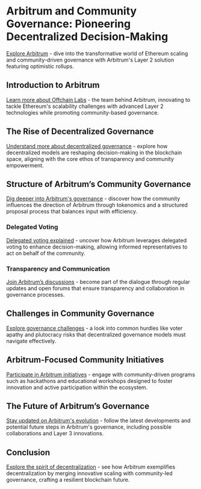 # Arbitrum and Community Governance: Pioneering Decentralized Decision-Making

[Explore Arbitrum](https://arbitrum.io) - dive into the transformative world of Ethereum scaling and community-driven governance with Arbitrum's Layer 2 solution featuring optimistic rollups.

## Introduction to Arbitrum

[Learn more about Offchain Labs](https://offchainlabs.com) - the team behind Arbitrum, innovating to tackle Ethereum's scalability challenges with advanced Layer 2 technologies while promoting community-based governance.

## The Rise of Decentralized Governance

[Understand more about decentralized governance](https://ethereum.org/en/governance/) - explore how decentralized models are reshaping decision-making in the blockchain space, aligning with the core ethos of transparency and community empowerment.

## Structure of Arbitrum’s Community Governance

[Dig deeper into Arbitrum's governance](https://arbitrum.foundation) - discover how the community influences the direction of Arbitrum through tokenomics and a structured proposal process that balances input with efficiency.

### Delegated Voting

[Delegated voting explained](https://medium.com/@arbitrum/delegated-voting-in-arbitrum-governance-9d8def1e43e5) - uncover how Arbitrum leverages delegated voting to enhance decision-making, allowing informed representatives to act on behalf of the community.

### Transparency and Communication

[Join Arbitrum’s discussions](https://discord.gg/arbitrum) - become part of the dialogue through regular updates and open forums that ensure transparency and collaboration in governance processes.

## Challenges in Community Governance

[Explore governance challenges](https://decrypt.co/resources/defi-governance) - a look into common hurdles like voter apathy and plutocracy risks that decentralized governance models must navigate effectively.

## Arbitrum-Focused Community Initiatives

[Participate in Arbitrum initiatives](https://arbitrum.foundation/grants) - engage with community-driven programs such as hackathons and educational workshops designed to foster innovation and active participation within the ecosystem.

## The Future of Arbitrum’s Governance

[Stay updated on Arbitrum's evolution](https://twitter.com/arbitrum) - follow the latest developments and potential future steps in Arbitrum's governance, including possible collaborations and Layer 3 innovations.

## Conclusion

[Explore the spirit of decentralization](https://cointelegraph.com/explained/what-is-decentralization) - see how Arbitrum exemplifies decentralization by merging innovative scaling with community-led governance, crafting a resilient blockchain future.
